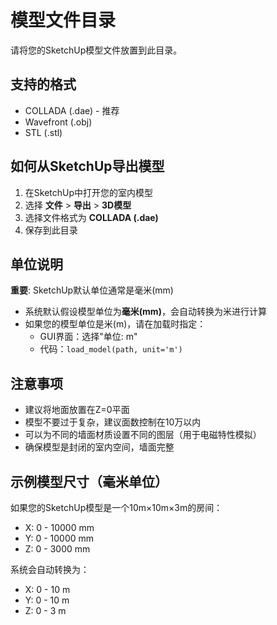 # 模型文件目录

请将您的SketchUp模型文件放置到此目录。

## 支持的格式

- COLLADA (.dae) - 推荐
- Wavefront (.obj)
- STL (.stl)

## 如何从SketchUp导出模型

1. 在SketchUp中打开您的室内模型
2. 选择 **文件** > **导出** > **3D模型**
3. 选择文件格式为 **COLLADA (.dae)**
4. 保存到此目录

## 单位说明

**重要**: SketchUp默认单位通常是毫米(mm)

- 系统默认假设模型单位为**毫米(mm)**，会自动转换为米进行计算
- 如果您的模型单位是米(m)，请在加载时指定：
  - GUI界面：选择"单位: m"
  - 代码：`load_model(path, unit='m')`

## 注意事项

- 建议将地面放置在Z=0平面
- 模型不要过于复杂，建议面数控制在10万以内
- 可以为不同的墙面材质设置不同的图层（用于电磁特性模拟）
- 确保模型是封闭的室内空间，墙面完整

## 示例模型尺寸（毫米单位）

如果您的SketchUp模型是一个10m×10m×3m的房间：
- X: 0 - 10000 mm
- Y: 0 - 10000 mm
- Z: 0 - 3000 mm

系统会自动转换为：
- X: 0 - 10 m
- Y: 0 - 10 m
- Z: 0 - 3 m
